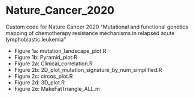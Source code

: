 # Nature_Cancer_2020
Custom code for Nature Cancer 2020 "Mutational and functional genetics mapping of chemotherapy resistance mechanisms in relapsed acute lymphoblastic leukemia"

- Figure 1a: mutation_landscape_plot.R
- Figure 1b: Pyramid_plot.R
- Figure 2a: Clinical_correlation.R
- Figure 2b: 2D_plot_mutation_signature_by_num_simplified.R
- Figure 2c: circos_plot.R
- Figure 2d: 3D_plot.R
- Figure 2e: MakeFatTriangle_ALL.m
